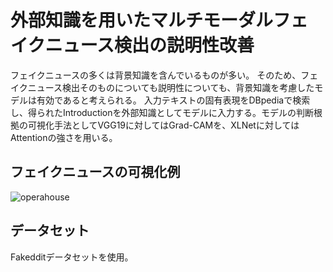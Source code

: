 # 外部知識を用いたマルチモーダルフェイクニュース検出の説明性改善
フェイクニュースの多くは背景知識を含んでいるものが多い。
そのため、フェイクニュース検出そのものについても説明性についても、背景知識を考慮したモデルは有効であると考えられる。
入力テキストの固有表現をDBpediaで検索し、得られたIntroductionを外部知識としてモデルに入力する。モデルの判断根拠の可視化手法としてVGG19に対してはGrad-CAMを、XLNetに対してはAttentionの強さを用いる。
## フェイクニュースの可視化例
![operahouse](https://user-images.githubusercontent.com/62968285/234152107-cb9bef6a-1081-4d68-bb8f-8bfa575a2b27.png)


## データセット
Fakedditデータセットを使用。
